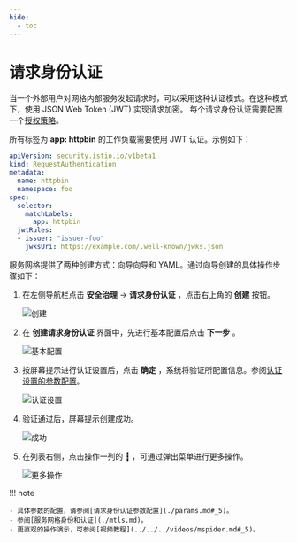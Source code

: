 ```yaml
---
hide:
  - toc
---
```


# 请求身份认证

当一个外部用户对网格内部服务发起请求时，可以采用这种认证模式。在这种模式下，使用 JSON Web Token (JWT) 实现请求加密。
每个请求身份认证需要配置一个[授权策略](./authorize.md)。

所有标签为 __app: httpbin__ 的工作负载需要使用 JWT 认证。示例如下：

```yaml
apiVersion: security.istio.io/v1beta1
kind: RequestAuthentication
metadata:
  name: httpbin
  namespace: foo
spec:
  selector:
    matchLabels:
      app: httpbin
  jwtRules:
  - issuer: "issuer-foo"
    jwksUri: https://example.com/.well-known/jwks.json
```

服务网格提供了两种创建方式：向导向导和 YAML。通过向导创建的具体操作步骤如下：

1. 在左侧导航栏点击 __安全治理__ -> __请求身份认证__ ，点击右上角的 __创建__ 按钮。

    ![创建](https://docs.daocloud.io/daocloud-docs-images/docs/mspider/images/request01.png)

2. 在 __创建请求身份认证__ 界面中，先进行基本配置后点击 __下一步__ 。

    ![基本配置](https://docs.daocloud.io/daocloud-docs-images/docs/mspider/images/request02.png)

3. 按屏幕提示进行认证设置后，点击 __确定__ ，系统将验证所配置信息。参阅[认证设置的参数配置](./params.md#_7)。

    ![认证设置](https://docs.daocloud.io/daocloud-docs-images/docs/mspider/images/request03.png)

4. 验证通过后，屏幕提示创建成功。

    ![成功](https://docs.daocloud.io/daocloud-docs-images/docs/mspider/images/request04.png)

5. 在列表右侧，点击操作一列的 __┇__ ，可通过弹出菜单进行更多操作。

    ![更多操作](https://docs.daocloud.io/daocloud-docs-images/docs/mspider/images/request05.png)

!!! note

    - 具体参数的配置，请参阅[请求身份认证参数配置](./params.md#_5)。
    - 参阅[服务网格身份和认证](./mtls.md)。
    - 更直观的操作演示，可参阅[视频教程](../../../videos/mspider.md#_5)。
